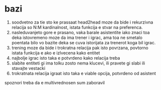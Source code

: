 # bazi

1. soodvetno za tie sto ke prassaat head2head moze da bide i rekurzivna relacija so N:M kardinalnost, istata funkcija e stvar na preferenca.
2. nasleduvanjeto gore e prasano, vaka barale asistentite iako znaci toa deka istovremeno moze da ima trener i igrac, ama toa ne smetalo poentata bilo vo bazite deka se cuva istorijata za trenerot koga bil igrac.
3. trening moze da bide i trokratna relacija pak isto povrzana, povtorno istata funkcija e ako e izlvecena kako entitet
4. najbolje igrac isto taka e potvrdeno kako relacija treba
5. slabite entiteti gi ima tolku zosto nema klucevi, ili pravete gi slabi ili stavajte vestacki
6. trokratnata relacija igraat isto taka e viable opcija, potvrdeno od asistent

spoznori treba da e multivrednosen sum zaboravil